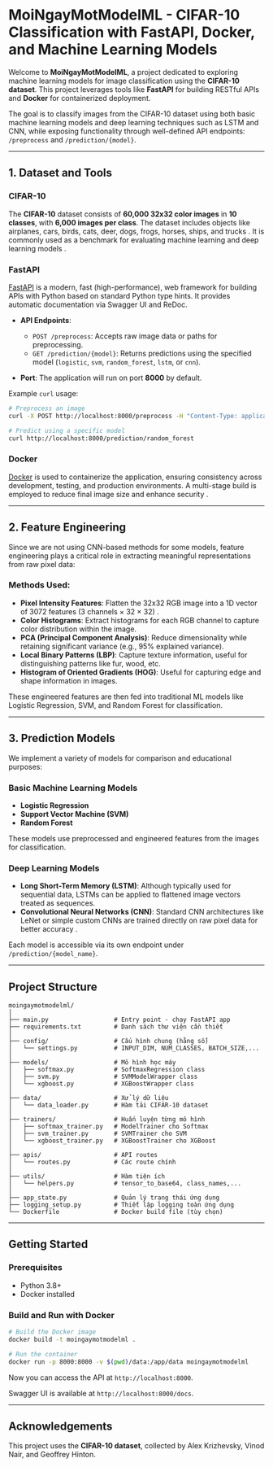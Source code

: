 # MoiNgayMotModelML - CIFAR-10 Classification with FastAPI, Docker, and Machine Learning Models

Welcome to **MoiNgayMotModelML**, a project dedicated to exploring machine learning models for image classification using the **CIFAR-10 dataset**. This project leverages tools like **FastAPI** for building RESTful APIs and **Docker** for containerized deployment.

The goal is to classify images from the CIFAR-10 dataset using both basic machine learning models and deep learning techniques such as LSTM and CNN, while exposing functionality through well-defined API endpoints: `/preprocess` and `/prediction/{model}`.

---

## 1. Dataset and Tools

### CIFAR-10
The **CIFAR-10** dataset consists of **60,000 32x32 color images** in **10 classes**, with **6,000 images per class**. The dataset includes objects like airplanes, cars, birds, cats, deer, dogs, frogs, horses, ships, and trucks . It is commonly used as a benchmark for evaluating machine learning and deep learning models .

### FastAPI
[FastAPI](https://fastapi.tiangolo.com/) is a modern, fast (high-performance), web framework for building APIs with Python based on standard Python type hints. It provides automatic documentation via Swagger UI and ReDoc.

- **API Endpoints**:
  - `POST /preprocess`: Accepts raw image data or paths for preprocessing.
  - `GET /prediction/{model}`: Returns predictions using the specified model (`logistic`, `svm`, `random_forest`, `lstm`, or `cnn`).

- **Port**: The application will run on port **8000** by default.

Example `curl` usage:
```bash
# Preprocess an image
curl -X POST http://localhost:8000/preprocess -H "Content-Type: application/json" -d '{"image_path": "path/to/image.png"}'

# Predict using a specific model
curl http://localhost:8000/prediction/random_forest
```

### Docker
[Docker](https://www.docker.com/) is used to containerize the application, ensuring consistency across development, testing, and production environments. A multi-stage build is employed to reduce final image size and enhance security .

---

## 2. Feature Engineering

Since we are not using CNN-based methods for some models, feature engineering plays a critical role in extracting meaningful representations from raw pixel data:

### Methods Used:
- **Pixel Intensity Features**: Flatten the 32x32 RGB image into a 1D vector of 3072 features (3 channels × 32 × 32) .
- **Color Histograms**: Extract histograms for each RGB channel to capture color distribution within the image.
- **PCA (Principal Component Analysis)**: Reduce dimensionality while retaining significant variance (e.g., 95% explained variance).
- **Local Binary Patterns (LBP)**: Capture texture information, useful for distinguishing patterns like fur, wood, etc.
- **Histogram of Oriented Gradients (HOG)**: Useful for capturing edge and shape information in images.

These engineered features are then fed into traditional ML models like Logistic Regression, SVM, and Random Forest for classification.

---

## 3. Prediction Models

We implement a variety of models for comparison and educational purposes:

### Basic Machine Learning Models
- **Logistic Regression**
- **Support Vector Machine (SVM)**
- **Random Forest**

These models use preprocessed and engineered features from the images for classification.

### Deep Learning Models
- **Long Short-Term Memory (LSTM)**: Although typically used for sequential data, LSTMs can be applied to flattened image vectors treated as sequences.
- **Convolutional Neural Networks (CNN)**: Standard CNN architectures like LeNet or simple custom CNNs are trained directly on raw pixel data for better accuracy .

Each model is accessible via its own endpoint under `/prediction/{model_name}`.

---

## Project Structure

```
moingaymotmodelml/
│
├── main.py                  # Entry point - chạy FastAPI app
├── requirements.txt         # Danh sách thư viện cần thiết
│
├── config/                  # Cấu hình chung (hằng số)
│   └── settings.py          # INPUT_DIM, NUM_CLASSES, BATCH_SIZE,...
│
├── models/                  # Mô hình học máy
│   ├── softmax.py           # SoftmaxRegression class
│   ├── svm.py               # SVMModelWrapper class
│   └── xgboost.py           # XGBoostWrapper class
│
├── data/                    # Xử lý dữ liệu
│   └── data_loader.py       # Hàm tải CIFAR-10 dataset
│
├── trainers/                # Huấn luyện từng mô hình
│   ├── softmax_trainer.py   # ModelTrainer cho Softmax
│   ├── svm_trainer.py       # SVMTrainer cho SVM
│   └── xgboost_trainer.py   # XGBoostTrainer cho XGBoost
│
├── apis/                    # API routes
│   └── routes.py            # Các route chính
│
├── utils/                   # Hàm tiện ích
│   └── helpers.py           # tensor_to_base64, class_names,...
│
├── app_state.py             # Quản lý trạng thái ứng dụng
├── logging_setup.py         # Thiết lập logging toàn ứng dụng
└── Dockerfile               # Docker build file (tùy chọn)
```

---

## Getting Started

### Prerequisites
- Python 3.8+
- Docker installed

### Build and Run with Docker

```bash
# Build the Docker image
docker build -t moingaymotmodelml .

# Run the container
docker run -p 8000:8000 -v $(pwd)/data:/app/data moingaymotmodelml
```

Now you can access the API at `http://localhost:8000`.

Swagger UI is available at `http://localhost:8000/docs`.

---

## Acknowledgements

This project uses the **CIFAR-10 dataset**, collected by Alex Krizhevsky, Vinod Nair, and Geoffrey Hinton.
